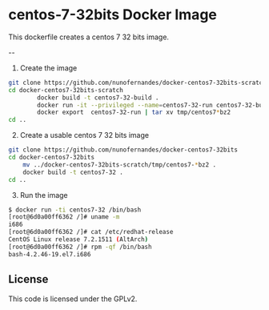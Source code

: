 centos-7-32bits Docker Image
===============

This dockerfile creates a centos 7 32 bits image.

--

1) Create the image

```bash
git clone https://github.com/nunofernandes/docker-centos7-32bits-scratch
cd docker-centos7-32bits-scratch
		docker build -t centos7-32-build .
		docker run -it --privileged --name=centos7-32-run centos7-32-build
		docker export  centos7-32-run | tar xv tmp/centos7*bz2
cd ..
```

2) Create a usable centos 7 32 bits image

```bash
git clone https://github.com/nunofernandes/docker-centos7-32bits
cd docker-centos7-32bits
	mv ../docker-centos7-32bits-scratch/tmp/centos7-*bz2 .
	docker build -t centos7-32 .
cd ..
```

3) Run the image
```bash
$ docker run -ti centos7-32 /bin/bash
[root@6d0a00ff6362 /]# uname -m
i686
[root@6d0a00ff6362 /]# cat /etc/redhat-release 
CentOS Linux release 7.2.1511 (AltArch) 
[root@6d0a00ff6362 /]# rpm -qf /bin/bash
bash-4.2.46-19.el7.i686
```

License
-------

This code is licensed under the GPLv2.
